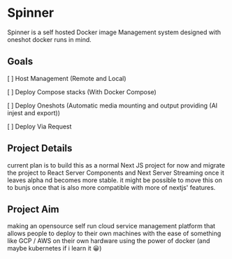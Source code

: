 # Spinner
Spinner is a self hosted Docker image Management system designed with oneshot docker runs in mind.

## Goals
[ ] Host Management (Remote and Local)

[ ] Deploy Compose stacks (With Docker Compose)

[ ] Deploy Oneshots (Automatic media mounting and output providing (AI injest and export))

[ ] Deploy Via Request

## Project Details
current plan is to build this as a normal Next JS project for now and migrate the project to React Server Components and Next Server Streaming once it leaves alpha nd becomes more stable. it might be possible to move this on to bunjs once that is also more compatible with more of nextjs' features.

## Project Aim
making an opensource self run cloud service management platform that allows people to deploy to their own machines with the ease of something like GCP / AWS on their own hardware using the power of docker (and maybe kubernetes if i learn it 😀)
